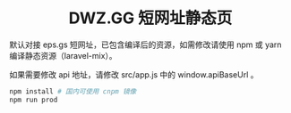 <h1 align="center">DWZ.GG 短网址静态页</h1>
<p>默认对接 eps.gs 短网址，已包含编译后的资源，如需修改请使用 npm 或 yarn 编译静态资源（laravel-mix）。</p>
<p>如果需要修改 api 地址，请修改 src/app.js 中的 window.apiBaseUrl 。</p>

```sh
npm install # 国内可使用 cnpm 镜像
npm run prod
```
